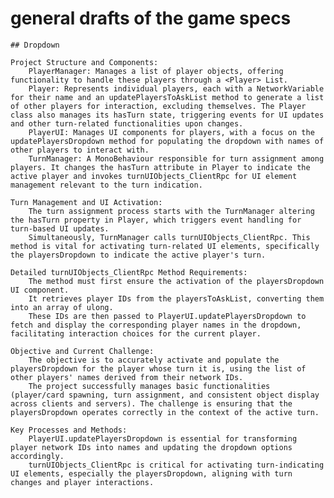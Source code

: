 # general drafts of the game specs    
    ## Dropdown
    
    Project Structure and Components:
        PlayerManager: Manages a list of player objects, offering functionality to handle these players through a <Player> List.
        Player: Represents individual players, each with a NetworkVariable for their name and an updatePlayersToAskList method to generate a list of other players for interaction, excluding themselves. The Player class also manages its hasTurn state, triggering events for UI updates and other turn-related functionalities upon changes.
        PlayerUI: Manages UI components for players, with a focus on the updatePlayersDropdown method for populating the dropdown with names of other players to interact with.
        TurnManager: A MonoBehaviour responsible for turn assignment among players. It changes the hasTurn attribute in Player to indicate the active player and invokes turnUIObjects_ClientRpc for UI element management relevant to the turn indication.

    Turn Management and UI Activation:
        The turn assignment process starts with the TurnManager altering the hasTurn property in Player, which triggers event handling for turn-based UI updates.
        Simultaneously, TurnManager calls turnUIObjects_ClientRpc. This method is vital for activating turn-related UI elements, specifically the playersDropdown to indicate the active player's turn.

    Detailed turnUIObjects_ClientRpc Method Requirements:
        The method must first ensure the activation of the playersDropdown UI component.
        It retrieves player IDs from the playersToAskList, converting them into an array of ulong.
        These IDs are then passed to PlayerUI.updatePlayersDropdown to fetch and display the corresponding player names in the dropdown, facilitating interaction choices for the current player.

    Objective and Current Challenge:
        The objective is to accurately activate and populate the playersDropdown for the player whose turn it is, using the list of other players' names derived from their network IDs.
        The project successfully manages basic functionalities (player/card spawning, turn assignment, and consistent object display across clients and servers). The challenge is ensuring that the playersDropdown operates correctly in the context of the active turn.

    Key Processes and Methods:
        PlayerUI.updatePlayersDropdown is essential for transforming player network IDs into names and updating the dropdown options accordingly.
        turnUIObjects_ClientRpc is critical for activating turn-indicating UI elements, especially the playersDropdown, aligning with turn changes and player interactions.